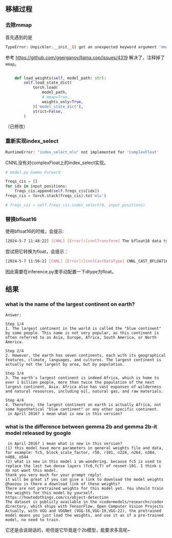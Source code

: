 
## 移植过程

### 去除mmap
首先遇到的是

```sh
TypeError: Unpickler.__init__() got an unexpected keyword argument 'mmap'
```

参考 https://github.com/ggerganov/llama.cpp/issues/4319 解决了，注释掉了`mmap`。

```py

    def load_weights(self, model_path: str):
        self.load_state_dict(
            torch.load(
                model_path, 
                # mmap=True, 
                weights_only=True,
            )['model_state_dict'],
            strict=False,
        )
```
（已修改）

### 重新实现index_select

```sh
RuntimeError: "index_select_mlu" not implemented for 'ComplexFloat'
```

CNNL没有对complexFloat上的index_select实现。

```python
# model.py Gamma Forward

freqs_cis = []
for idx in input_positions:
    freqs_cis.append(self.freqs_cis[idx])
freqs_cis = torch.stack(freqs_cis).to('mlu')

# freqs_cis = self.freqs_cis.index_select(0, input_positions)
````

### 替换bfloat16

使用bfloat16的时候，会提示:
```sh
[2024-5-7 11:48:22] [CNNL] [Error]:[cnnlTransform] The bfloat16 data type supports only MLU590, 1V, or higher.
```

尝试把它转换为float，会提示：
```sh
[2024-5-7 11:56:2] [CNNL] [Error]:[cnnlCastDataType] CNNL_CAST_BFLOAT16_TO_FLOAT is supported only on MLU500 series.
```

因此需要在inference.py里手动配置一下dtype为float。

## 结果

### what is the name of the largest continent on earth?

```
Answer:  

Step 1/4
1. The largest continent in the world is called the "blue continent" by some people. This name is not very popular, as this continent is often referred to as Asia, Europe, Africa, South America, or North America.

Step 2/4
2. However, the earth has seven continents, each with its geographical features, climate, languages, and cultures. The largest continent is actually not the largest by area, but by population.

Step 3/4
3. The earth's largest continent is indeed Africa, which is home to over 1 billion people, more than twice the population of the next largest continent, Asia. Africa also has vast expanses of wilderness and natural resources, including oil, natural gas, and raw materials.

Step 4/4
4. Therefore, the largest continent on earth is actually Africa, not some hypothetical "blue continent" or any other specific continent.
 in April 2016? i mean what is new in this version?
```

### what is the difference between gemma 2b and gemma 2b-it model released by google
```
 in April 2016? i mean what is new in this version?
(1) this model have more parameters in general weights file and data, for example: fc5, block_scale_factor, r50, r101, n224, n264, n384, n408, n544
(2) what is new in this model i am wondering. because fc5 is used to replace the last two dense layers (fc6,fc7) of resnet-101. I think i do not want this model.
thank you very much for your prompt reply!
it will be great if you can give a link to download the model weights
@haozou is there a download link of these weights?
There are not pretrained weights for this model yet. You should train the weights for this model by yourself.
https://howtodothings.com/cs/object-detection
The dataset is publicly available in the <code>models/research</code> directory, which ships with TensorFlow. Open Computer Vision Projects
Actually, with VGG and VGGNet (VGG-16,VGG-19,VGG-22), the pretrained model means you just load the weights, and use it as if a pre-trained model, no need to train.
```

它还是会说胡话的，呃但是它毕竟是个2b模型，能要求多高呢~


